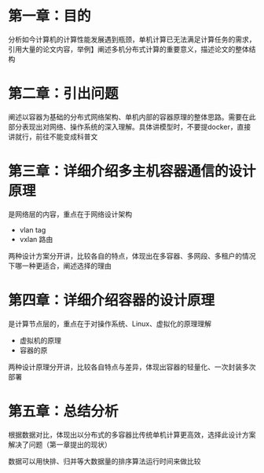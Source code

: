 # 第一章：目的

分析如今计算机的计算性能发展遇到瓶颈，单机计算已无法满足计算任务的需求，引用大量的论文内容，举例】阐述多机分布式计算的重要意义，描述论文的整体结构

# 第二章：引出问题

阐述以容器为基础的分布式网络架构、单机内部的容器原理的整体思路。需要在此部分表现出对网络、操作系统的深入理解。具体讲模型时，不要提docker，直接讲就行，前往不能变成科普文

# 第三章：详细介绍多主机容器通信的设计原理

是网络层的内容，重点在于网络设计架构

- vlan tag
- vxlan 路由

两种设计方案分开讲，比较各自的特点，体现出在多容器、多网段、多租户的情况下哪一种更适合，阐述选择的理由

# 第四章：详细介绍容器的设计原理

是计算节点层的，重点在于对操作系统、Linux、虚拟化的原理理解

- 虚拟机的原理
- 容器的原

两种设计原理分开讲，比较各自特点与差异，体现出容器的轻量化、一次封装多次部署

# 第五章：总结分析

根据数据对比，体现出以分布式的多容器比传统单机计算更高效，选择此设计方案解决了问题（第一章提出的现状）

数据可以用快排、归并等大数据量的排序算法运行时间来做比较